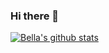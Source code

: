 ### Hi there 👋

[![Bella's github stats](https://github-readme-stats.vercel.app/api?username=bellaroyle&hide=stars,prs,issues,contribs)](https://github.com/anuraghazra/github-readme-stats)


<!--
**bellaroyle/bellaroyle** is a ✨ _special_ ✨ repository because its `README.md` (this file) appears on your GitHub profile.

Here are some ideas to get you started:

- 🔭 I’m currently working on ...
- 🌱 I’m currently learning ...
- 👯 I’m looking to collaborate on ...
- 🤔 I’m looking for help with ...
- 💬 Ask me about ...
- 📫 How to reach me: ...
- 😄 Pronouns: ...
- ⚡ Fun fact: ...
-->
